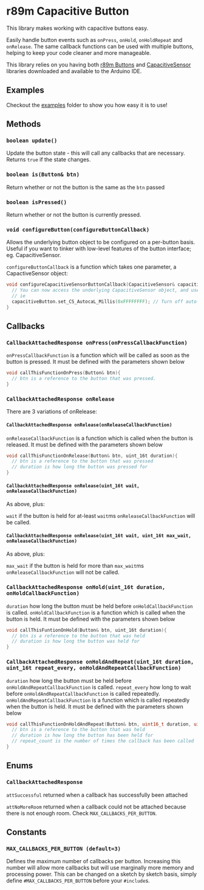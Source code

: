 # r89m Capacitive Button
This library makes working with capacitive buttons easy.

Easily handle button events such as ```onPress```, ```onHold```, ```onHoldRepeat``` and ```onRelease```. The same callback functions can be used with multiple buttons, helping to keep your code cleaner and more manageable.

This library relies on you having both [r89m Buttons](https://github.com/r89m/Button) and [CapacitiveSensor](https://github.com/PaulStoffregen/CapacitiveSensor.git) libraries downloaded and available to the Arduino IDE.

## Examples

Checkout the [examples](examples) folder to show you how easy it is to use!

## Methods
### ```boolean update()```
Update the button state - this will call any callbacks that are necessary. Returns ```true``` if the state changes.

### ```boolean is(Button& btn)```
Return whether or not the button is the same as the ```btn``` passed

### ```boolean isPressed()```
Return whether or not the button is currently pressed.

### ```void configureButton(configureButtonCallback)```
Allows the underlying button object to be configured on a per-button basis. Useful if you want to tinker with low-level features of the button interface; eg. CapacitiveSensor.

```configureButtonCallback``` is a function which takes one parameter, a CapactiveSensor object:

```c++
void configureCapacitiveSensorButtonCallback(CapacitiveSensor& capacitiveButton){
  // You can now access the underlying CapacitiveSensor object, and use all the methods provided
  // ie
  capacitiveButton.set_CS_AutocaL_Millis(0xFFFFFFFF); // Turn off auto-calibrate
}
```

## Callbacks
### ```CallbackAttachedResponse onPress(onPressCallbackFunction)```
```onPressCallbackFunction``` is a function which will be called as soon as the button is pressed. It must be defined with the parameters shown below
```c++
void callThisFunctionOnPress(Button& btn){
  // btn is a reference to the button that was pressed.
}
```


### ```CallbackAttachedResponse onRelease```
There are 3 variations of onRelease:

#### ```CallbackAttachedResponse onRelease(onReleaseCallbackFunction)```

```onReleaseCallbackFunction``` is a function which is called when the button is released. It must be defined with the parameters shown below
```c++
void callThisFunctionOnRelease(Button& btn, uint_16t duration){
  // btn is a reference to the button that was pressed
  // duration is how long the button was pressed for
}
```

#### ```CallbackAttachedResponse onRelease(uint_16t wait, onReleaseCallbackFunction)```

As above, plus:

```wait``` if the button is held for at-least ```wait```ms ```onReleaseCallbackFunction``` will be called.

#### ```CallbackAttachedResponse onRelease(uint_16t wait, uint_16t max_wait, onReleaseCallbackFunction)```

As above, plus:

```max_wait``` if the button is held for more than ```max_wait```ms ```onReleaseCallbackFunction``` will not be called.


### ```CallbackAttachedResponse onHold(uint_16t duration, onHoldCallbackFunction)```

```duration``` how long the button must be held before ```onHoldCallbackFunction``` is called.
```onHoldCallbackFunction``` is a function which is called when the button is held. It must be defined with the parameters shown below

```c++
void callThisFuntionOnHold(Button& btn, uint_16t duration){
  // btn is a reference to the button that was held
  // duration is how long the button was held for
}
```

### ```CallbackAttachedResponse onHoldAndRepeat(uint_16t duration, uint_16t repeat_every, onHoldAndRepeatCallbackFunction)```

```duration``` how long the button must be held before ```onHoldAndRepeatCallbackFunction``` is called.
```repeat_every``` how long to wait before ```onHoldAndRepeatCallbackFunction``` is called repeatedly.
```onHoldAndRepeatCallbackFunction``` is a function which is called repeatedly when the button is held. It must be defined with the parameters shown below

```c++
void callThisFunctionOnHoldAndRepeat(Button& btn, uint16_t duration, uint8_t repeat_count){
  // btn is a reference to the button that was held
  // duration is how long the button has been held for
  // repeat_count is the number of times the callback has been called
}
```

## Enums

### ```CallbackAttachedResponse```
```attSuccessful``` returned when a callback has successfully been attached

```attNoMoreRoom``` returned when a callback could not be attached because there is not enough room. Check ```MAX_CALLBACKS_PER_BUTTON```.

## Constants

### ```MAX_CALLBACKS_PER_BUTTON (default=3)```
Defines the maximum number of callbacks per button. Increasing this number will allow more callbacks but will use marginally more memory and processing power. This can be changed on a sketch by sketch basis, simply define ```#MAX_CALLBACKS_PER_BUTTON``` before your ```#include```s.
